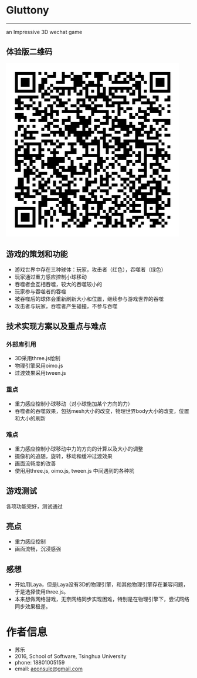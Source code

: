 # Gluttony

---------
an Impressive 3D wechat game

## 体验版二维码
![scan to play](https://github.com/xsuler/Gluttony/blob/master/code.jpg?raw=true)
## 游戏的策划和功能
- 游戏世界中存在三种球体：玩家，攻击者（红色），吞噬者（绿色）
- 玩家通过重力感应控制小球移动
- 吞噬者会互相吞噬，较大的吞噬较小的
- 玩家参与吞噬者的吞噬
- 被吞噬后的球体会重新刷新大小和位置，继续参与游戏世界的吞噬
- 攻击者与玩家，吞噬者产生碰撞，不参与吞噬
## 技术实现方案以及重点与难点
###   外部库引用
- 3D采用three.js绘制
- 物理引擎采用oimo.js
- 过渡效果采用tween.js
### 重点
- 重力感应控制小球移动（对小球施加某个方向的力）
- 吞噬者的吞噬效果，包括mesh大小的改变，物理世界body大小的改变，位置和大小的刷新
### 难点
- 重力感应控制小球移动中力的方向的计算以及大小的调整
- 摄像机的追随，旋转，移动和缓冲过渡效果
- 画面流畅度的改善
- 使用用three.js, oimo.js, tween.js 中间遇到的各种坑
## 游戏测试
各项功能完好，测试通过
## 亮点
- 重力感应控制
- 画面流畅，沉浸感强
## 感想
- 开始用Laya，但是Laya没有3D的物理引擎，和其他物理引擎存在兼容问题，于是选择使用three.js。
- 本来想做网络游戏，无奈网络同步实现困难，特别是在物理引擎下，尝试网络同步效果极差。

# 作者信息
- 苏乐
- 2016, School of Software, Tsinghua University
- phone: 18801005159
- email: aeonsule@gmail.com